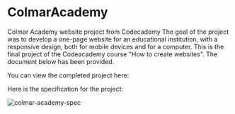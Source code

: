 # ColmarAcademy
Colmar Academy website project from Codecademy
The goal of the project was to develop a one-page website for an educational institution, with a responsive design, both for mobile devices and for a computer. This is the final project of the Codeacademy course "How to create websites". The document below has been provided.

You can view the completed project here:

Here is the specification for the project:

![colmar-academy-spec](https://user-images.githubusercontent.com/110242828/184541636-603aa3e7-80f3-4500-8f6f-e06de9639791.png)
